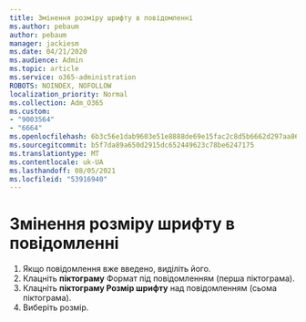 ```yaml
---
title: Змінення розміру шрифту в повідомленні
ms.author: pebaum
author: pebaum
manager: jackiesm
ms.date: 04/21/2020
ms.audience: Admin
ms.topic: article
ms.service: o365-administration
ROBOTS: NOINDEX, NOFOLLOW
localization_priority: Normal
ms.collection: Adm_O365
ms.custom:
- "9003564"
- "6664"
ms.openlocfilehash: 6b3c56e1dab9603e51e8888de69e15fac2c8d5b6662d297aa86eb714978c05e7
ms.sourcegitcommit: b5f7da89a650d2915dc652449623c78be6247175
ms.translationtype: MT
ms.contentlocale: uk-UA
ms.lasthandoff: 08/05/2021
ms.locfileid: "53916940"
---
```

# <a name="change-the-font-size-in-a-message"></a>Змінення розміру шрифту в повідомленні

1. Якщо повідомлення вже введено, виділіть його.
2. Клацніть  **піктограму** Формат під повідомленням (перша піктограма).
3. Клацніть  **піктограму Розмір шрифту**  над повідомленням (сьома піктограма).
4. Виберіть розмір.
